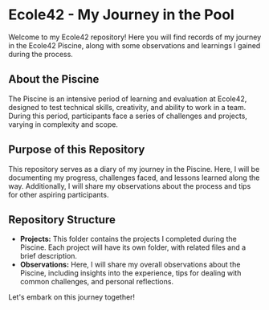 # Ecole42 - My Journey in the Pool

Welcome to my Ecole42 repository! Here you will find records of my journey in the Ecole42 Piscine, along with some observations and learnings I gained during the process.

## About the Piscine

The Piscine is an intensive period of learning and evaluation at Ecole42, designed to test technical skills, creativity, and ability to work in a team. During this period, participants face a series of challenges and projects, varying in complexity and scope.

## Purpose of this Repository

This repository serves as a diary of my journey in the Piscine. Here, I will be documenting my progress, challenges faced, and lessons learned along the way. Additionally, I will share my observations about the process and tips for other aspiring participants.

## Repository Structure

- **Projects:** This folder contains the projects I completed during the Piscine. Each project will have its own folder, with related files and a brief description.
- **Observations:** Here, I will share my overall observations about the Piscine, including insights into the experience, tips for dealing with common challenges, and personal reflections.

Let's embark on this journey together!

